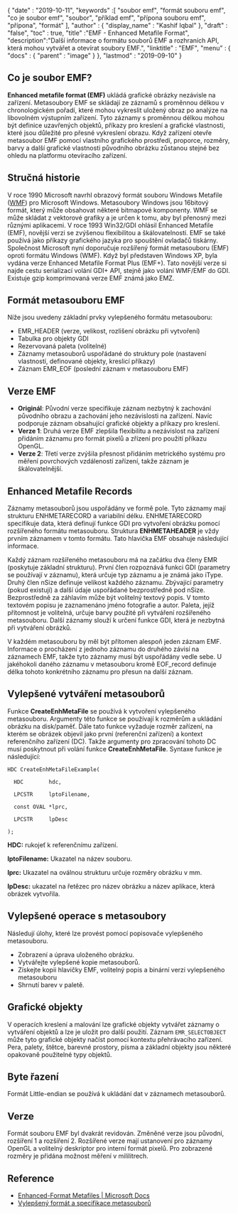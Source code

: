 {
  "date" : "2019-10-11",
  "keywords" :[ "soubor emf", "formát souboru emf", "co je soubor emf", "soubor", "příklad emf", "přípona souboru emf", "přípona", "formát" ],
  "author" : {
    "display_name" : "Kashif Iqbal"
},
  "draft" : "false",
  "toc" : true,
  "title" :"EMF - Enhanced Metafile Format",
  "description":"Další informace o formátu souborů EMF a rozhraních API, která mohou vytvářet a otevírat soubory EMF.",
  "linktitle" : "EMF",
  "menu" : {
    "docs" : {
      "parent" : "image"
}
},
  "lastmod" : "2019-09-10"
}

## Co je soubor EMF?

**Enhanced metafile format (EMF)** ukládá grafické obrázky nezávisle na zařízení. Metasoubory EMF se skládají ze záznamů s proměnnou délkou v chronologickém pořadí, které mohou vykreslit uložený obraz po analýze na libovolném výstupním zařízení. Tyto záznamy s proměnnou délkou mohou být definice uzavřených objektů, příkazy pro kreslení a grafické vlastnosti, které jsou důležité pro přesné vykreslení obrazu. Když zařízení otevře metasoubor EMF pomocí vlastního grafického prostředí, proporce, rozměry, barvy a další grafické vlastnosti původního obrázku zůstanou stejné bez ohledu na platformu otevíracího zařízení.

## Stručná historie ##

V roce 1990 Microsoft navrhl obrazový formát souboru Windows Metafile ([WMF](/cs/image/wmf/)) pro Microsoft Windows. Metasoubory Windows jsou 16bitový formát, který může obsahovat některé bitmapové komponenty. WMF se může skládat z vektorové grafiky a je určen k tomu, aby byl přenosný mezi různými aplikacemi. V roce 1993 Win32/GDI ohlásil Enhanced Metafile (EMF), novější verzi se zvýšenou flexibilitou a škálovatelností. EMF se také používá jako příkazy grafického jazyka pro spouštění ovladačů tiskárny. Společnost Microsoft nyní doporučuje rozšířený formát metasouboru (EMF) oproti formátu Windows (WMF). Když byl představen Windows XP, byla vydána verze Enhanced Metafile Format Plus (EMF+). Tato novější verze si najde cestu serializací volání GDI+ API, stejně jako volání WMF/EMF do GDI. Existuje gzip komprimovaná verze EMF známá jako EMZ.

## Formát metasouboru EMF ##

Níže jsou uvedeny základní prvky vylepšeného formátu metasouboru:

* EMR_HEADER (verze, velikost, rozlišení obrázku při vytvoření)
* Tabulka pro objekty GDI
* Rezervovaná paleta (volitelné)
* Záznamy metasouborů uspořádané do struktury pole (nastavení vlastností, definované objekty, kreslicí příkazy)
* Záznam EMR_EOF (poslední záznam v metasouboru EMF)

## Verze EMF ##
* **Originál**: Původní verze specifikuje záznam nezbytný k zachování původního obrazu a zachování jeho nezávislosti na zařízení. Navíc podporuje záznam obsahující grafické objekty a příkazy pro kreslení.
* **Verze 1**: Druhá verze EMF zlepšila flexibilitu a nezávislost na zařízení přidáním záznamu pro formát pixelů a zřízení pro použití příkazu OpenGL.
* **Verze 2**: Třetí verze zvýšila přesnost přidáním metrického systému pro měření povrchových vzdáleností zařízení, takže záznam je škálovatelnější.

## Enhanced Metafile Records ##

Záznamy metasouborů jsou uspořádány ve formě pole. Tyto záznamy mají strukturu ENHMETARECORD a variabilní délku. ENHMETARECORD specifikuje data, která definují funkce GDI pro vytvoření obrázku pomocí rozšířeného formátu metasouboru. Struktura **ENHMETAHEADER** je vždy prvním záznamem v tomto formátu. Tato hlavička EMF obsahuje následující informace.

Každý záznam rozšířeného metasouboru má na začátku dva členy EMR (poskytuje základní strukturu). První člen rozpoznává funkci GDI (parametry se používají v záznamu), která určuje typ záznamu a je známá jako iType. Druhý člen nSize definuje velikost každého záznamu. Zbývající parametry (pokud existují) a další údaje uspořádané bezprostředně pod nSize. Bezprostředně za záhlavím může být volitelný textový popis. V tomto textovém popisu je zaznamenáno jméno fotografie a autor. Paleta, jejíž přítomnost je volitelná, určuje barvy použité při vytváření rozšířeného metasouboru. Další záznamy slouží k určení funkce GDI, která je nezbytná při vytváření obrázků.

V každém metasouboru by měl být přítomen alespoň jeden záznam EMF. Informace o procházení z jednoho záznamu do druhého závisí na záznamech EMF, takže tyto záznamy musí být uspořádány vedle sebe. U jakéhokoli daného záznamu v metasouboru kromě EOF_record definuje délka tohoto konkrétního záznamu pro přesun na další záznam.

## Vylepšené vytváření metasouborů ##

Funkce **CreateEnhMetaFile** se používá k vytvoření vylepšeného metasouboru. Argumenty této funkce se používají k rozměrům a ukládání obrázku na disk/paměť. Dále tato funkce vyžaduje rozměr zařízení, na kterém se obrázek objevil jako první (referenční zařízení) a kontext referenčního zařízení (DC). Takže argumenty pro zpracování tohoto DC musí poskytnout při volání funkce **CreateEnhMetaFile**. Syntaxe funkce je následující:
```
HDC CreateEnhMetaFileExample(

  HDC        hdc,

  LPCSTR     lptoFilename,

  const OVAL *lprc,

  LPCSTR     lpDesc

);
```
**HDC:** rukojeť k referenčnímu zařízení.

**lptoFilename:** Ukazatel na název souboru.

**lprc:** Ukazatel na oválnou strukturu určuje rozměry obrázku v mm.

**lpDesc:** ukazatel na řetězec pro název obrázku a název aplikace, která obrázek vytvořila.

## Vylepšené operace s metasoubory ##

Následují úlohy, které lze provést pomocí popisovače vylepšeného metasouboru.

* Zobrazení a úprava uloženého obrázku.
* Vytvářejte vylepšené kopie metasouborů.
* Získejte kopii hlavičky EMF, volitelný popis a binární verzi vylepšeného metasouboru
* Shrnutí barev v paletě.

## Grafické objekty ##

V operacích kreslení a malování lze grafické objekty vytvářet záznamy o vytváření objektů a lze je uložit pro další použití. Záznam `EMR_SELECTOBJECT` může tyto grafické objekty načíst pomocí kontextu přehrávacího zařízení. Pera, palety, štětce, barevné prostory, písma a základní objekty jsou některé opakovaně použitelné typy objektů.

## Byte řazení ##

Formát Little-endian se používá k ukládání dat v záznamech metasouborů.

## Verze ##

Formát souboru EMF byl dvakrát revidován. Změněné verze jsou původní, rozšíření 1 a rozšíření 2. Rozšířené verze mají ustanovení pro záznamy OpenGL a volitelný deskriptor pro interní formát pixelů. Pro zobrazené rozměry je přidána možnost měření v mililitrech.

## Reference ##

* [Enhanced-Format Metafiles | Microsoft Docs](https://learn.microsoft.com/en-us/windows/desktop/gdi/enhanced-format-metafiles)
* [Vylepšený formát a specifikace metasouborů](https://msdn.microsoft.com/en-us/library/cc230514.aspx)

